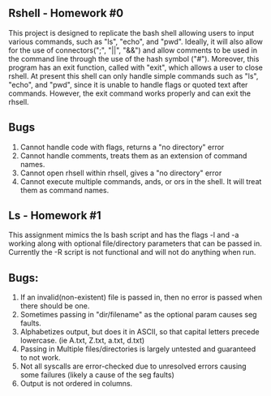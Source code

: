 Rshell - Homework #0
---------------------
This project is designed to replicate the bash shell allowing users to input various commands, such as "ls", "echo", and "pwd".
Ideally, it will also allow for the use of connectors(";", "||", "&&") and allow comments to be used in the command line through the use of the hash symbol ("#").
Moreover, this program has an exit function, called with "exit", which allows a user to close rshell.
At present this shell can only handle simple commands such as "ls", "echo", and "pwd", since it is unable to handle flags or quoted text after commands.
However, the exit command works properly and can exit the rhsell.


Bugs
-----
1) Cannot handle code with flags, returns a "no directory" error
2) Cannot handle comments, treats them as an extension of command names.
3) Cannot open rhsell within rhsell, gives a "no directory" error
4) Cannot execute multiple commands, ands, or ors in the shell. It will treat them as command names. 


Ls - Homework #1
------------------
This assignment mimics the ls bash script and has the flags -l and -a working along with optional file/directory parameters that can be passed in. Currently the -R script is not functional and will not do anything when run.

Bugs:
------
1) If an invalid(non-existent) file is passed in, then no error is passed when there should be one.
2) Sometimes passing in "dir/filename" as the optional param causes seg faults.
3) Alphabetizes output, but does it in ASCII, so that capital letters precede lowercase. (ie A.txt, Z.txt, a.txt, d.txt)
4) Passing in Multiple files/directories is largely untested and guaranteed to not work.
5) Not all syscalls are error-checked due to unresolved errors causing some failures (likely a cause of the seg faults)
6) Output is not ordered in columns.
